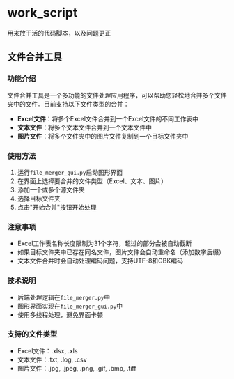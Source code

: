 # work_script
用来放干活的代码脚本，以及问题更正

## 文件合并工具

### 功能介绍
文件合并工具是一个多功能的文件处理应用程序，可以帮助您轻松地合并多个文件夹中的文件。目前支持以下文件类型的合并：

- **Excel文件**：将多个Excel文件合并到一个Excel文件的不同工作表中
- **文本文件**：将多个文本文件合并到一个文本文件中
- **图片文件**：将多个文件夹中的图片文件复制到一个目标文件夹中

### 使用方法

1. 运行`file_merger_gui.py`启动图形界面
2. 在界面上选择要合并的文件类型（Excel、文本、图片）
3. 添加一个或多个源文件夹
4. 选择目标文件夹
5. 点击"开始合并"按钮开始处理

### 注意事项

- Excel工作表名称长度限制为31个字符，超过的部分会被自动截断
- 如果目标文件夹中已存在同名文件，图片文件会自动重命名（添加数字后缀）
- 文本文件合并时会自动处理编码问题，支持UTF-8和GBK编码

### 技术说明

- 后端处理逻辑在`file_merger.py`中
- 图形界面实现在`file_merger_gui.py`中
- 使用多线程处理，避免界面卡顿

### 支持的文件类型

- Excel文件：.xlsx, .xls
- 文本文件：.txt, .log, .csv
- 图片文件：.jpg, .jpeg, .png, .gif, .bmp, .tiff

